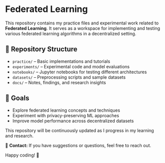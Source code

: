 # Federated Learning  

This repository contains my practice files and experimental work related to **Federated Learning**. It serves as a workspace for implementing and testing various federated learning algorithms in a decentralized setting.  

## 📂 Repository Structure  
- `practice/` – Basic implementations and tutorials  
- `experiments/` – Experimental code and model evaluations  
- `notebooks/` – Jupyter notebooks for testing different architectures  
- `datasets/` – Preprocessing scripts and sample datasets  
- `docs/` – Notes, findings, and research insights  

## 🚀 Goals  
- Explore federated learning concepts and techniques  
- Experiment with privacy-preserving ML approaches  
- Improve model performance across decentralized datasets  

This repository will be continuously updated as I progress in my learning and research. 

📧 **Contact:** If you have suggestions or questions, feel free to reach out.  

Happy coding! 🎯  
